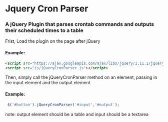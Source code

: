 # Jquery Cron Parser
### A jQuery Plugin that parses crontab commands and outputs their scheduled times to a table
Frist, Load the plugin on the page after jQuery
#### Example:
```html
<script src="https://ajax.googleapis.com/ajax/libs/jquery/1.11.1/jquery.min.js"></script>
<script src="js/jQueryCronParser.js"></script>
```
Then, simply call the jQueryCronParser method on an element, passing in the input element and the output element
#### Example:
```javascript
 $('#button').jQueryCronParser('#input','#output');
```
note: output element should be a table and input should be a textarea


